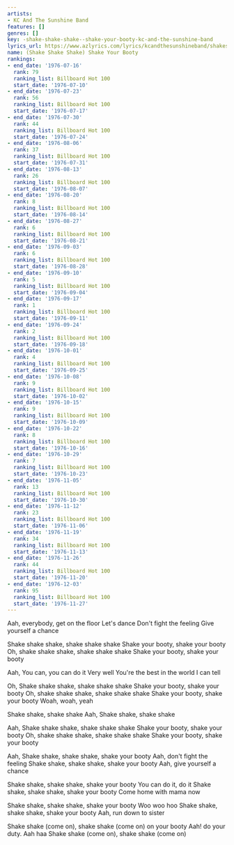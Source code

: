 ```yaml
---
artists:
- KC And The Sunshine Band
features: []
genres: []
key: -shake-shake-shake--shake-your-booty-kc-and-the-sunshine-band
lyrics_url: https://www.azlyrics.com/lyrics/kcandthesunshineband/shakeshakeshakeshakeyourbooty.html
name: (Shake Shake Shake) Shake Your Booty
rankings:
- end_date: '1976-07-16'
  rank: 79
  ranking_list: Billboard Hot 100
  start_date: '1976-07-10'
- end_date: '1976-07-23'
  rank: 56
  ranking_list: Billboard Hot 100
  start_date: '1976-07-17'
- end_date: '1976-07-30'
  rank: 44
  ranking_list: Billboard Hot 100
  start_date: '1976-07-24'
- end_date: '1976-08-06'
  rank: 37
  ranking_list: Billboard Hot 100
  start_date: '1976-07-31'
- end_date: '1976-08-13'
  rank: 26
  ranking_list: Billboard Hot 100
  start_date: '1976-08-07'
- end_date: '1976-08-20'
  rank: 8
  ranking_list: Billboard Hot 100
  start_date: '1976-08-14'
- end_date: '1976-08-27'
  rank: 6
  ranking_list: Billboard Hot 100
  start_date: '1976-08-21'
- end_date: '1976-09-03'
  rank: 6
  ranking_list: Billboard Hot 100
  start_date: '1976-08-28'
- end_date: '1976-09-10'
  rank: 5
  ranking_list: Billboard Hot 100
  start_date: '1976-09-04'
- end_date: '1976-09-17'
  rank: 1
  ranking_list: Billboard Hot 100
  start_date: '1976-09-11'
- end_date: '1976-09-24'
  rank: 2
  ranking_list: Billboard Hot 100
  start_date: '1976-09-18'
- end_date: '1976-10-01'
  rank: 4
  ranking_list: Billboard Hot 100
  start_date: '1976-09-25'
- end_date: '1976-10-08'
  rank: 9
  ranking_list: Billboard Hot 100
  start_date: '1976-10-02'
- end_date: '1976-10-15'
  rank: 9
  ranking_list: Billboard Hot 100
  start_date: '1976-10-09'
- end_date: '1976-10-22'
  rank: 8
  ranking_list: Billboard Hot 100
  start_date: '1976-10-16'
- end_date: '1976-10-29'
  rank: 7
  ranking_list: Billboard Hot 100
  start_date: '1976-10-23'
- end_date: '1976-11-05'
  rank: 13
  ranking_list: Billboard Hot 100
  start_date: '1976-10-30'
- end_date: '1976-11-12'
  rank: 23
  ranking_list: Billboard Hot 100
  start_date: '1976-11-06'
- end_date: '1976-11-19'
  rank: 34
  ranking_list: Billboard Hot 100
  start_date: '1976-11-13'
- end_date: '1976-11-26'
  rank: 44
  ranking_list: Billboard Hot 100
  start_date: '1976-11-20'
- end_date: '1976-12-03'
  rank: 95
  ranking_list: Billboard Hot 100
  start_date: '1976-11-27'
---
```


Aah, everybody, get on the floor
Let's dance
Don't fight the feeling
Give yourself a chance

Shake shake shake, shake shake shake
Shake your booty, shake your booty
Oh, shake shake shake, shake shake shake
Shake your booty, shake your booty

Aah, You can, you can do it
Very well
You're the best in the world
I can tell

Oh, Shake shake shake, shake shake shake
Shake your booty, shake your booty
Oh, shake shake shake, shake shake shake
Shake your booty, shake your booty
Woah, woah, yeah

Shake shake, shake shake
Aah, Shake shake, shake shake

Aah, Shake shake shake, shake shake shake
Shake your booty, shake your booty
Oh, shake shake shake, shake shake shake
Shake your booty, shake your booty

Aah, Shake shake, shake shake, shake your booty
Aah, don't fight the feeling
Shake shake, shake shake, shake your booty
Aah, give yourself a chance

Shake shake, shake shake, shake your booty
You can do it, do it
Shake shake, shake shake, shake your booty
Come home with mama now

Shake shake, shake shake, shake your booty
Woo woo hoo
Shake shake, shake shake, shake your booty
Aah, run down to sister

Shake shake (come on), shake shake (come on) on your booty
Aah! do your duty. Aah haa
Shake shake (come on), shake shake (come on)



